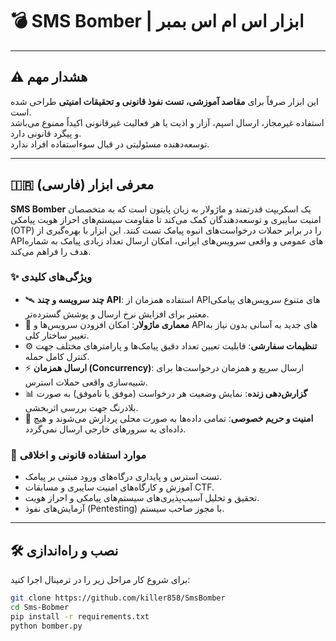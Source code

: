 # 💣 SMS Bomber | ابزار اس ام اس بمبر

---

## ⚠️ هشدار مهم

این ابزار صرفاً برای **مقاصد آموزشی، تست نفوذ قانونی و تحقیقات امنیتی** طراحی شده است.  
استفاده غیرمجاز، ارسال اسپم، آزار و اذیت یا هر فعالیت غیرقانونی اکیداً ممنوع می‌باشد و پیگرد قانونی دارد.  
توسعه‌دهنده مسئولیتی در قبال سوءاستفاده افراد ندارد.

---

## 🇮🇷 معرفی ابزار (فارسی)

**SMS Bomber** یک اسکریپت قدرتمند و ماژولار به زبان پایتون است که به متخصصان امنیت سایبری و توسعه‌دهندگان کمک می‌کند تا مقاومت سیستم‌های احراز هویت پیامکی (OTP) را در برابر حملات درخواست‌های انبوه پیامک تست کنند. این ابزار با بهره‌گیری از APIهای عمومی و واقعی سرویس‌های ایرانی، امکان ارسال تعداد زیادی پیامک به شماره هدف را فراهم می‌کند.

### ✨ ویژگی‌های کلیدی

- 🛰️ **چند سرویسه و چند API**: استفاده همزمان از APIهای متنوع سرویس‌های پیامکی معتبر برای افزایش نرخ ارسال و پوشش گسترده‌تر.
- 🧩 **معماری ماژولار**: امکان افزودن سرویس‌ها و APIهای جدید به آسانی بدون نیاز به تغییر ساختار کلی.
- ⚙️ **تنظیمات سفارشی**: قابلیت تعیین تعداد دقیق پیامک‌ها و پارامترهای مختلف جهت کنترل کامل حمله.
- ⚡ **ارسال همزمان (Concurrency)**: ارسال سریع و همزمان درخواست‌ها برای شبیه‌سازی واقعی حملات استرس.
- 📊 **گزارش‌دهی زنده**: نمایش وضعیت هر درخواست (موفق یا ناموفق) به صورت بلادرنگ جهت بررسی اثربخشی.
- 🔐 **امنیت و حریم خصوصی**: تمامی داده‌ها به صورت محلی پردازش می‌شوند و هیچ داده‌ای به سرورهای خارجی ارسال نمی‌گردد.

### 🎯 موارد استفاده قانونی و اخلاقی

- تست استرس و پایداری درگاه‌های ورود مبتنی بر پیامک.
- آموزش و کارگاه‌های امنیت سایبری و مسابقات CTF.
- تحقیق و تحلیل آسیب‌پذیری‌های سیستم‌های پیامکی و احراز هویت.
- آزمایش‌های نفوذ (Pentesting) با مجوز صاحب سیستم.

---

## 🛠️ نصب و راه‌اندازی

برای شروع کار مراحل زیر را در ترمینال اجرا کنید:

```bash
git clone https://github.com/killer858/SmsBomber
cd Sms-Bobmer
pip install -r requirements.txt
python bomber.py
